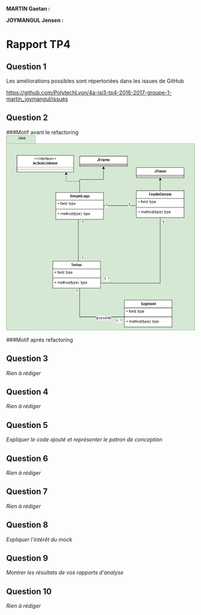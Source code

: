 **MARTIN Gaetan :**

**JOYMANGUL Jensen :**

# Rapport TP4

## Question 1
Les améliorations possibles sont répertoriées dans les issues de GitHub

https://github.com/PolytechLyon/4a-isi3-tp4-2016-2017-groupe-1-martin_joymangul/issues

## Question 2
###Motif avant le refactoring
![Package mvc-flocking](images/UMLAvantModif.png)

###Motif aprés refactoring
## Question 3
*Rien à rédiger*

## Question 4
*Rien à rédiger*

## Question 5
*Expliquer le code ajouté et représenter le patron de conception*

## Question 6
*Rien à rédiger*

## Question 7
*Rien à rédiger*

## Question 8
*Expliquer l'intérêt du mock*

## Question 9
*Montrer les résultats de vos rapports d'analyse*

## Question 10
*Rien à rédiger*
